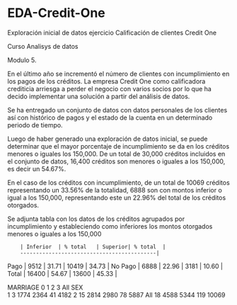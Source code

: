 # EDA-Credit-One
Exploración inicial de datos ejercicio Calificación de clientes Credit One

Curso Analisys de datos

Modulo 5.

En el último año se incrementó el número de clientes con incumplimiento en los pagos de los créditos. 
La empresa Credit One como calificadora crediticia arriesga a perder el negocio con varios socios por
lo que ha decido implementar una solución a partir del análisis de datos.

Se ha entregado un conjunto de datos con datos personales de los clientes así con histórico de pagos y el estado
de la cuenta en un determinado periodo de tiempo.

Luego de haber generado una exploración de datos inicial, se puede determinar que el mayor porcentaje de incumplimiento 
se da en los créditos menores o iguales los 150,000. De un total de 30,000 créditos incluidos en el conjunto de datos, 16,400 
créditos son menores o iguales a los 150,000, es decir un 54.67%. 

En el caso de los créditos con incumplimiento, de un total de 10069 créditos representando un 33.56% de la totalidad, 
6888 son con montos inferior o igual a los 150,000, representando este un 22.96% del total de los créditos otorgados.

Se adjunta tabla con los datos de los créditos agrupados por incumplimiento y 
estableciendo como inferiores los montos otorgados menores o iguales a los 150,000

      	| Inferior	| % total	| Superior| % total  |
        -------------------------------------------|
Pago	  | 9512	    | 31.71	  | 10419	  | 34.73    |
No Pago	| 6888	    | 22.96	  | 3181	  | 10.60    |
Total	  | 16400	    | 54.67		| 13600	  | 45.33	   |


MARRIAGE	0	1	2	3	All
SEX					
1	3	1774	2364	41	4182
2	15	2814	2980	78	5887
All	18	4588	5344	119	10069



